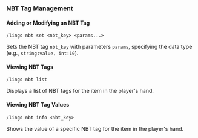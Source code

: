 ### NBT Tag Management

#### Adding or Modifying an NBT Tag

```
/lingo nbt set <nbt_key> <params...>
```
Sets the NBT tag `nbt_key` with parameters `params`, specifying the data type (e.g., `string:value, int:10`).

#### Viewing NBT Tags

```
/lingo nbt list
```
Displays a list of NBT tags for the item in the player's hand.

#### Viewing NBT Tag Values

```
/lingo nbt info <nbt_key>
```
Shows the value of a specific NBT tag for the item in the player's hand.

